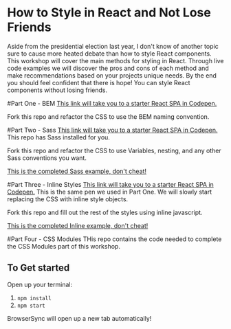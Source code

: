 # How to Style in React and Not Lose Friends

Aside from the presidential election last year, I don't know of another topic sure to cause more heated debate than how to style React components. This workshop will cover the main methods for styling in React. Through live code examples we will discover the pros and cons of each method and make recommendations based on your projects unique needs. By the end you should feel confident that there is hope! You can style React components without losing friends. 

#Part One - BEM
[This link will take you to a starter React SPA in Codepen.](http://codepen.io/sarrahvesselov/pen/XpgZzz/)

Fork this repo and refactor the CSS to use the BEM naming convention.

#Part Two - Sass
[This link will take you to a starter React SPA in Codepen.](http://codepen.io/sarrahvesselov/pen/JELRXL/) This repo has Sass installed for you. 

Fork this repo and refactor the CSS to use Variables, nesting, and any other Sass conventions you want.

[This is the completed Sass example, don't cheat!](http://codepen.io/sarrahvesselov/pen/dNZgqZ/)

#Part Three - Inline Styles
[This link will take you to a starter React SPA in Codepen.](http://codepen.io/sarrahvesselov/pen/XpgZzz/) This is the same pen we used in Part One. We will slowly start replacing the CSS with inline style objects.

Fork this repo and fill out the rest of the styles using inline javascript.

[This is the completed Inline example, don't cheat!](http://codepen.io/sarrahvesselov/pen/ZLaVmV/)

#Part Four - CSS Modules
THis repo contains the code needed to complete the CSS Modules part of this workshop.
## To Get started

Open up your terminal:

1. `npm install`
2. `npm start`

BrowserSync will open up a new tab automatically!

